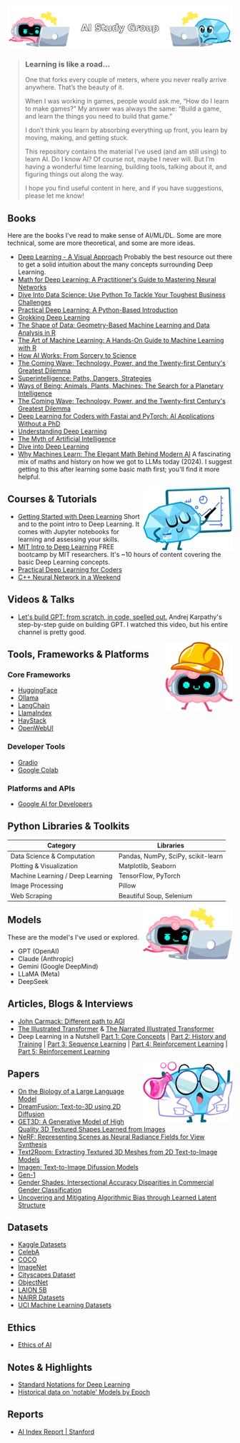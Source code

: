 ![](./Illustrations/Banner.png)

> ### Learning is like a road...  
> One that forks every couple of meters, where you never really arrive anywhere. That’s the beauty of it.
> 
> When I was working in games, people would ask me, “How do I learn to make games?” My answer was always the same: “Build a game, and learn the things you need to build that game.” 
> 
> I don’t think you learn by absorbing everything up front, you learn by moving, making, and getting stuck. 
>
> This repository contains the material I’ve used (and am still using) to learn AI. Do I know AI? Of course not, maybe I never will. But I’m having a wonderful time learning, building tools, talking about it, and figuring things out along the way.
>
> I hope you find useful content in here, and if you have suggestions, please let me know!

## Books
Here are the books I've read to make sense of AI/ML/DL. Some are more technical, some are more theoretical, and some are more ideas.

- [Deep Learning - A Visual Approach](https://www.glassner.com/portfolio/deep-learning-a-visual-approach/) Probably the best resource out there to get a solid intuition about the many concepts surrounding Deep Learning.
- [Math for Deep Learning: A Practitioner's Guide to Mastering Neural Networks]()
- [Dive Into Data Science: Use Python To Tackle Your Toughest Business Challenges]()
- [Practical Deep Learning: A Python-Based Introduction]()
- [Grokking Deep Learning]()
- [The Shape of Data: Geometry-Based Machine Learning and Data Analysis in R]()
- [The Art of Machine Learning: A Hands-On Guide to Machine Learning with R]()
- [How AI Works: From Sorcery to Science]()
- [The Coming Wave: Technology, Power, and the Twenty-first Century's Greatest Dilemma]()
- [Superintelligence: Paths, Dangers, Strategies]()
- [Ways of Being: Animals, Plants, Machines: The Search for a Planetary Intelligence]()
- [The Coming Wave: Technology, Power, and the Twenty-first Century's Greatest Dilemma]()
- [Deep Learning for Coders with Fastai and PyTorch: AI Applications Without a PhD](https://course.fast.ai/Resources/book.html)
- [Understanding Deep Learning](https://udlbook.github.io/udlbook/)
- [The Myth of Artificial Intelligence]()
- [Dive into Deep Learning](https://d2l.ai/index.html)
- [Why Machines Learn: The Elegant Math Behind Modern AI](https://anilananthaswamy.com/why-machines-learn) A fascinating mix of maths and history on how we got to LLMs today (2024). I suggest getting to this after learning some basic math first; you'll find it more helpful.


<img src="./Illustrations/Characters/AI_Teacher.png" alt="AI Teacher" align="right" width="200px">

## Courses & Tutorials
- [Getting Started with Deep Learning](https://learn.nvidia.com/courses/course?course_id=course-v1:DLI+S-FX-01+V1) Short and to the point intro to Deep Learning. It comes with Jupyter notebooks for learning and assessing your skills.
- [MIT Intro to Deep Learning](http://introtodeeplearning.com/) FREE bootcamp by MIT researchers. It's ~10 hours of content covering the basic Deep Learning concepts.
- [Practical Deep Learning for Coders](https://course.fast.ai/)
- [C++ Neural Network in a Weekend](https://www.jeremyong.com/cpp/machine-learning/2020/10/23/cpp-neural-network-in-a-weekend/)


## Videos & Talks
- [Let's build GPT: from scratch, in code, spelled out.](https://www.youtube.com/watch?v=kCc8FmEb1nY&t=2095s) Andrej Karpathy's step-by-step guide on building GPT. I watched this video, but his entire channel is pretty good.

<img src="./Illustrations/Characters/NI_Architect.png" alt="AI Teacher" align="right" width="150px">

## Tools, Frameworks & Platforms
### Core Frameworks
* [HuggingFace](https://huggingface.co/)
* [Ollama](https://ollama.com/)
* [LangChain](https://www.langchain.com/)
* [LlamaIndex](https://www.llamaindex.ai/)
* [HayStack](https://haystack.deepset.ai/)
* [OpenWebUI](https://openwebui.com/)

### Developer Tools
* [Gradio](https://www.gradio.app/)
* [Google Colab](https://colab.research.google.com/)

### Platforms and APIs
* [Google AI for Developers](https://ai.google.dev/)

## Python Libraries & Toolkits

| Category                     | Libraries                  |
|-------------------------------|-----------------------------|
| Data Science & Computation    | Pandas, NumPy, SciPy, scikit-learn |
| Plotting & Visualization      | Matplotlib, Seaborn         |
| Machine Learning / Deep Learning | TensorFlow, PyTorch       |
| Image Processing              | Pillow                      |
| Web Scraping                  | Beautiful Soup, Selenium    |

<img src="./Illustrations/Characters/NI_Programmer.png" alt="AI Teacher" align="right" width="200px">

## Models
These are the model's I've used or explored.
- GPT (OpenAI)
- Claude (Anthropic)
- Gemini (Google DeepMind)
- LLaMA (Meta)
- DeepSeek

## Articles, Blogs & Interviews
- [John Carmack: Different path to AGI](https://dallasinnovates.com/exclusive-qa-john-carmacks-different-path-to-artificial-general-intelligence/)
- [The Illustrated Transformer](https://jalammar.github.io/illustrated-transformer/) & [The Narrated Illustrated Transformer](https://www.youtube.com/watch?v=-QH8fRhqFHM&list=WL&index=2)
- Deep Learning in a Nutshell [Part 1: Core Concepts](https://developer.nvidia.com/blog/deep-learning-nutshell-core-concepts/) | [Part 2:  History and Training](https://developer.nvidia.com/blog/deep-learning-nutshell-history-training/) | [Part 3: Sequence Learning](https://developer.nvidia.com/blog/deep-learning-nutshell-sequence-learning/) | [Part 4: Reinforcement Learning](https://developer.nvidia.com/blog/deep-learning-nutshell-reinforcement-learning/) | [Part 5: Reinforcement Learning](https://developer.nvidia.com/blog/deep-learning-nutshell-reinforcement-learning/)

<img src="./Illustrations/Characters/AI_Scientist.png" alt="AI Teacher" align="right" width="200px">

## Papers
- [On the Biology of a Large Language Model](https://transformer-circuits.pub/2025/attribution-graphs/biology.html)
- [DreamFusion: Text-to-3D using 2D Diffusion](https://dreamfusion3d.github.io/)
- [GET3D: A Generative Model of High Quality 3D Textured Shapes Learned from Images](https://nv-tlabs.github.io/GET3D/)
- [NeRF: Representing Scenes as Neural Radiance Fields for View Synthesis](https://arxiv.org/abs/2003.08934)
- [Text2Room: Extracting Textured 3D Meshes from 2D Text-to-Image Models](https://lukashoel.github.io/text-to-room/)
- [Imagen: Text-to-Image Difussion Models](https://imagen.research.google/)
- [Gen-1](https://arxiv.org/abs/2302.03011)
- [Gender Shades: Intersectional Accuracy Disparities in Commercial Gender Classification](https://proceedings.mlr.press/v81/buolamwini18a/buolamwini18a.pdf)
- [Uncovering and Mitigating Algorithmic Bias through Learned Latent Structure](http://introtodeeplearning.com/AAAI_MitigatingAlgorithmicBias.pdf)

## Datasets
- [Kaggle Datasets](https://www.kaggle.com/datasets/)
- [CelebA](https://paperswithcode.com/dataset/celeba)
- [COCO](https://cocodataset.org/#home)
- [ImageNet](https://image-net.org/)
- [Cityscapes Dataset](https://www.cityscapes-dataset.com/)
- [ObjectNet](https://objectnet.dev/)
- [LAION 5B](https://laion.ai/blog/laion-5b/)
- [NAIRR Datasets](https://nairrpilot.org/pilotresources)
- [UCI Machine Learning Datasets](https://archive.ics.uci.edu/datasets)

## Ethics
* [Ethics of AI](https://ethics-of-ai.mooc.fi/)

## Notes & Highlights
- [Standard Notations for Deep Learning](https://cs230.stanford.edu/files/Notation.pdf)
- [Historical data on 'notable' Models by Epoch](https://epoch.ai/data/notable-ai-models)

## Reports
- [AI Index Report | Stanford](https://hai.stanford.edu/research/ai-index-report)
